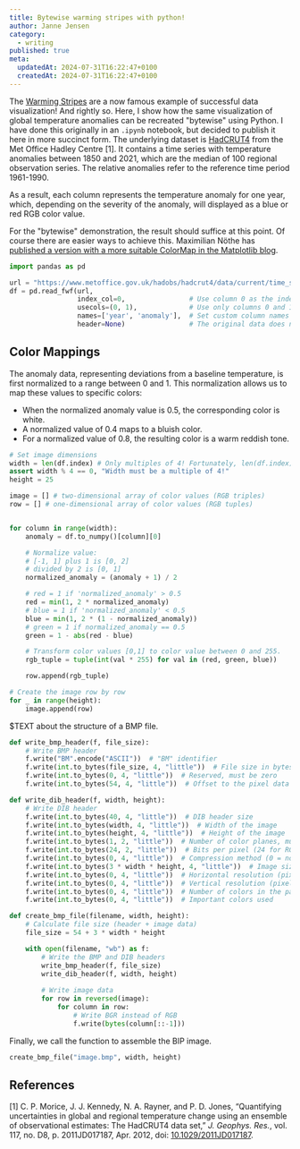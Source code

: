 ```yaml
---
title: Bytewise warming stripes with python!
author: Janne Jensen
category:
  - writing
published: true
meta:
  updatedAt: 2024-07-31T16:22:47+0100
  createdAt: 2024-07-31T16:22:47+0100
---
```


The [Warming Stripes](https://en.wikipedia.org/wiki/Warming_stripes) are a now famous example of successful data visualization! And rightly so. Here, I show how the same visualization of global temperature anomalies can be recreated "bytewise" using Python. I have done this originally in an `.ipynb` notebook, but decided to publish it here in more succinct form. The underlying dataset is [HadCRUT4](https://doi.org/10.1029/2011JD017187) from the Met Office Hadley Centre [1]. It contains a time series with temperature anomalies between 1850 and 2021, which are the median of 100 regional observation series. The relative anomalies refer to the reference time period 1961-1990.

As a result, each column represents the temperature anomaly for one year, which, depending on the severity of the anomaly, will displayed as a blue or red RGB color value.

For the "bytewise" demonstration, the result should suffice at this point. Of course there are easier ways to achieve this. Maximilian Nöthe has [published a version with a more suitable ColorMap in the Matplotlib blog](https://matplotlib.org/matplotblog/posts/warming-stripes/).

```python
import pandas as pd

url = "https://www.metoffice.gov.uk/hadobs/hadcrut4/data/current/time_series/HadCRUT.4.6.0.0.annual_ns_avg.txt"
df = pd.read_fwf(url,
                 index_col=0,                # Use column 0 as the index
                 usecols=(0, 1),             # Use only columns 0 and 1 from the original data
                 names=['year', 'anomaly'],  # Set custom column names
                 header=None)                # The original data does not have a header
```

## Color Mappings

The anomaly data, representing deviations from a baseline temperature, is first normalized to a range between 0 and 1. This normalization allows us to map these values to specific colors:

- When the normalized anomaly value is 0.5, the corresponding color is white.
- A normalized value of 0.4 maps to a bluish color.
- For a normalized value of 0.8, the resulting color is a warm reddish tone.

```python
# Set image dimensions
width = len(df.index) # Only multiples of 4! Fortunately, len(df.index) is 172 :)
assert width % 4 == 0, "Width must be a multiple of 4!"
height = 25

image = [] # two-dimensional array of color values (RGB triples)
row = [] # one-dimensional array of color values (RGB tuples)
```

```python

for column in range(width):
    anomaly = df.to_numpy()[column][0]

    # Normalize value:
    # [-1, 1] plus 1 is [0, 2]
    # divided by 2 is [0, 1]
    normalized_anomaly = (anomaly + 1) / 2

	# red = 1 if 'normalized_anomaly' > 0.5
    red = min(1, 2 * normalized_anomaly)
    # blue = 1 if 'normalized_anomaly' < 0.5
    blue = min(1, 2 * (1 - normalized_anomaly))
    # green = 1 if normalized_anomaly == 0.5
    green = 1 - abs(red - blue)

    # Transform color values [0,1] to color value between 0 and 255.
    rgb_tuple = tuple(int(val * 255) for val in (red, green, blue))

    row.append(rgb_tuple)

# Create the image row by row
for _ in range(height):
    image.append(row)
```

$TEXT about the structure of a BMP file.

```python
def write_bmp_header(f, file_size):
    # Write BMP header
    f.write("BM".encode("ASCII"))  # "BM" identifier
    f.write(int.to_bytes(file_size, 4, "little"))  # File size in bytes
    f.write(int.to_bytes(0, 4, "little"))  # Reserved, must be zero
    f.write(int.to_bytes(54, 4, "little"))  # Offset to the pixel data

def write_dib_header(f, width, height):
    # Write DIB header
    f.write(int.to_bytes(40, 4, "little"))  # DIB header size
    f.write(int.to_bytes(width, 4, "little"))  # Width of the image
    f.write(int.to_bytes(height, 4, "little"))  # Height of the image
    f.write(int.to_bytes(1, 2, "little"))  # Number of color planes, must be 1
    f.write(int.to_bytes(24, 2, "little"))  # Bits per pixel (24 for RGB)
    f.write(int.to_bytes(0, 4, "little"))  # Compression method (0 = no compression)
    f.write(int.to_bytes(3 * width * height, 4, "little"))  # Image size in bytes
    f.write(int.to_bytes(0, 4, "little"))  # Horizontal resolution (pixels per meter)
    f.write(int.to_bytes(0, 4, "little"))  # Vertical resolution (pixels per meter)
    f.write(int.to_bytes(0, 4, "little"))  # Number of colors in the palette
    f.write(int.to_bytes(0, 4, "little"))  # Important colors used

def create_bmp_file(filename, width, height):
    # Calculate file size (header + image data)
    file_size = 54 + 3 * width * height

    with open(filename, "wb") as f:
        # Write the BMP and DIB headers
        write_bmp_header(f, file_size)
        write_dib_header(f, width, height)
        
        # Write image data
        for row in reversed(image):
            for column in row:
                # Write BGR instead of RGB
                f.write(bytes(column[::-1]))
```

Finally, we call the function to assemble the BIP image.
```python
create_bmp_file("image.bmp", width, height)
```
## References

[1] C. P. Morice, J. J. Kennedy, N. A. Rayner, and P. D. Jones, “Quantifying uncertainties in global and regional temperature change using an ensemble of observational estimates: The HadCRUT4 data set,” _J. Geophys. Res._, vol. 117, no. D8, p. 2011JD017187, Apr. 2012, doi: [10.1029/2011JD017187](https://doi.org/10.1029/2011JD017187).
